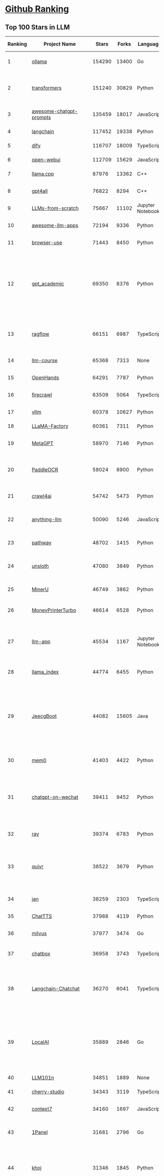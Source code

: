 [Github Ranking](../README.md)
==========

## Top 100 Stars in LLM

| Ranking | Project Name | Stars | Forks | Language | Open Issues | Description | Last Commit |
| ------- | ------------ | ----- | ----- | -------- | ----------- | ----------- | ----------- |
| 1 | [ollama](https://github.com/ollama/ollama) | 154290 | 13400 | Go | 1834 | Get up and running with OpenAI gpt-oss, DeepSeek-R1, Gemma 3 and other models. | 2025-10-18T01:39:18Z |
| 2 | [transformers](https://github.com/huggingface/transformers) | 151240 | 30829 | Python | 1071 | 🤗 Transformers: the model-definition framework for state-of-the-art machine learning models in text, vision, audio, and multimodal models, for both inference and training.  | 2025-10-17T21:50:18Z |
| 3 | [awesome-chatgpt-prompts](https://github.com/f/awesome-chatgpt-prompts) | 135459 | 18017 | JavaScript | 0 | This repo includes ChatGPT prompt curation to use ChatGPT and other LLM tools better. | 2025-10-14T17:23:13Z |
| 4 | [langchain](https://github.com/langchain-ai/langchain) | 117452 | 19338 | Python | 162 | 🦜🔗 Build context-aware reasoning applications | 2025-10-17T22:45:31Z |
| 5 | [dify](https://github.com/langgenius/dify) | 116707 | 18009 | TypeScript | 493 | Production-ready platform for agentic workflow development. | 2025-10-18T01:54:52Z |
| 6 | [open-webui](https://github.com/open-webui/open-webui) | 112709 | 15629 | JavaScript | 233 | User-friendly AI Interface (Supports Ollama, OpenAI API, ...) | 2025-10-17T17:42:17Z |
| 7 | [llama.cpp](https://github.com/ggml-org/llama.cpp) | 87976 | 13362 | C++ | 288 | LLM inference in C/C++ | 2025-10-18T01:13:42Z |
| 8 | [gpt4all](https://github.com/nomic-ai/gpt4all) | 76822 | 8294 | C++ | 705 | GPT4All: Run Local LLMs on Any Device. Open-source and available for commercial use. | 2025-05-27T20:05:19Z |
| 9 | [LLMs-from-scratch](https://github.com/rasbt/LLMs-from-scratch) | 75667 | 11102 | Jupyter Notebook | 3 | Implement a ChatGPT-like LLM in PyTorch from scratch, step by step | 2025-10-17T01:37:33Z |
| 10 | [awesome-llm-apps](https://github.com/Shubhamsaboo/awesome-llm-apps) | 72194 | 9336 | Python | 4 | Collection of awesome LLM apps with AI Agents and RAG using OpenAI, Anthropic, Gemini and opensource models. | 2025-10-18T00:40:12Z |
| 11 | [browser-use](https://github.com/browser-use/browser-use) | 71443 | 8450 | Python | 130 | 🌐 Make websites accessible for AI agents. Automate tasks online with ease. | 2025-10-18T03:08:02Z |
| 12 | [gpt_academic](https://github.com/binary-husky/gpt_academic) | 69350 | 8376 | Python | 266 | 为GPT/GLM等LLM大语言模型提供实用化交互接口，特别优化论文阅读/润色/写作体验，模块化设计，支持自定义快捷按钮&函数插件，支持Python和C++等项目剖析&自译解功能，PDF/LaTex论文翻译&总结功能，支持并行问询多种LLM模型，支持chatglm3等本地模型。接入通义千问, deepseekcoder, 讯飞星火, 文心一言, llama2, rwkv, claude2, moss等。 | 2025-09-20T13:41:26Z |
| 13 | [ragflow](https://github.com/infiniflow/ragflow) | 66151 | 6987 | TypeScript | 2906 | RAGFlow is a leading open-source Retrieval-Augmented Generation (RAG) engine that fuses cutting-edge RAG with Agent capabilities to create a superior context layer for LLMs | 2025-10-17T13:13:06Z |
| 14 | [llm-course](https://github.com/mlabonne/llm-course) | 65368 | 7313 | None | 61 | Course to get into Large Language Models (LLMs) with roadmaps and Colab notebooks. | 2025-06-04T16:09:23Z |
| 15 | [OpenHands](https://github.com/All-Hands-AI/OpenHands) | 64291 | 7787 | Python | 255 | 🙌 OpenHands: Code Less, Make More | 2025-10-18T03:20:40Z |
| 16 | [firecrawl](https://github.com/firecrawl/firecrawl) | 63509 | 5064 | TypeScript | 21 | 🔥 The Web Data API for AI - Turn entire websites into LLM-ready markdown or structured data | 2025-10-17T21:00:24Z |
| 17 | [vllm](https://github.com/vllm-project/vllm) | 60378 | 10627 | Python | 1848 | A high-throughput and memory-efficient inference and serving engine for LLMs | 2025-10-18T02:21:27Z |
| 18 | [LLaMA-Factory](https://github.com/hiyouga/LLaMA-Factory) | 60361 | 7311 | Python | 707 | Unified Efficient Fine-Tuning of 100+ LLMs & VLMs (ACL 2024) | 2025-10-17T09:46:29Z |
| 19 | [MetaGPT](https://github.com/FoundationAgents/MetaGPT) | 58970 | 7146 | Python | 11 | 🌟 The Multi-Agent Framework: First AI Software Company, Towards Natural Language Programming | 2025-10-04T05:57:57Z |
| 20 | [PaddleOCR](https://github.com/PaddlePaddle/PaddleOCR) | 58024 | 8900 | Python | 144 | Turn any PDF or image document into structured data for your AI. A powerful, lightweight OCR toolkit that bridges the gap between images/PDFs and LLMs. Supports 100+ languages. | 2025-10-17T14:21:37Z |
| 21 | [crawl4ai](https://github.com/unclecode/crawl4ai) | 54742 | 5473 | Python | 185 | 🚀🤖 Crawl4AI: Open-source LLM Friendly Web Crawler & Scraper. Don't be shy, join here: https://discord.gg/jP8KfhDhyN | 2025-10-17T10:07:16Z |
| 22 | [anything-llm](https://github.com/Mintplex-Labs/anything-llm) | 50090 | 5246 | JavaScript | 256 | The all-in-one Desktop & Docker AI application with built-in RAG, AI agents, No-code agent builder, MCP compatibility,  and more. | 2025-10-16T20:35:37Z |
| 23 | [pathway](https://github.com/pathwaycom/pathway) | 48702 | 1415 | Python | 40 | Python ETL framework for stream processing, real-time analytics, LLM pipelines, and RAG. | 2025-10-17T12:07:22Z |
| 24 | [unsloth](https://github.com/unslothai/unsloth) | 47080 | 3849 | Python | 801 | Fine-tuning & Reinforcement Learning for LLMs. 🦥 Train OpenAI gpt-oss, DeepSeek-R1, Qwen3, Gemma 3, TTS 2x faster with 70% less VRAM. | 2025-10-18T00:07:04Z |
| 25 | [MinerU](https://github.com/opendatalab/MinerU) | 46749 | 3862 | Python | 100 | Transforms complex documents like PDFs into LLM-ready markdown/JSON for your Agentic workflows. | 2025-10-17T11:02:03Z |
| 26 | [MoneyPrinterTurbo](https://github.com/harry0703/MoneyPrinterTurbo) | 46614 | 6528 | Python | 197 | 利用AI大模型，一键生成高清短视频 Generate short videos with one click using AI LLM. | 2025-06-11T06:34:54Z |
| 27 | [llm-app](https://github.com/pathwaycom/llm-app) | 45534 | 1167 | Jupyter Notebook | 4 | Ready-to-run cloud templates for RAG, AI pipelines, and enterprise search with live data. 🐳Docker-friendly.⚡Always in sync with Sharepoint, Google Drive, S3, Kafka, PostgreSQL, real-time data APIs, and more. | 2025-10-03T08:32:04Z |
| 28 | [llama_index](https://github.com/run-llama/llama_index) | 44774 | 6455 | Python | 213 | LlamaIndex is the leading framework for building LLM-powered agents over your data. | 2025-10-18T02:56:52Z |
| 29 | [JeecgBoot](https://github.com/jeecgboot/JeecgBoot) | 44082 | 15605 | Java | 25 | 🔥AI低代码平台，助力企业快速实现低代码开发和构建AI应用！前后端分离架构 SpringBoot3，SpringCloud、MybatisPlus，Ant Design&Vue3、TS+vite！强大代码生成器实现前后端一键生成，无需手写代码! 引领AI低代码开发模式：AI生成→在线编码→代码生成→手工合并，解决Java项目80%重复工作，提升效率，节省成本，兼顾灵活性~ | 2025-10-17T11:31:58Z |
| 30 | [mem0](https://github.com/mem0ai/mem0) | 41403 | 4422 | Python | 284 | Universal memory layer for AI Agents; Announcing OpenMemory MCP - local and secure memory management. | 2025-10-17T18:18:49Z |
| 31 | [chatgpt-on-wechat](https://github.com/zhayujie/chatgpt-on-wechat) | 39411 | 9452 | Python | 307 | 基于大模型搭建的聊天机器人，同时支持 微信公众号、企业微信应用、飞书、钉钉 等接入，可选择ChatGPT/Claude/DeepSeek/文心一言/讯飞星火/通义千问/ Gemini/GLM-4/Kimi/LinkAI，能处理文本、语音和图片，访问操作系统和互联网，支持基于自有知识库进行定制企业智能客服。 | 2025-08-08T02:47:49Z |
| 32 | [ray](https://github.com/ray-project/ray) | 39374 | 6783 | Python | 2810 | Ray is an AI compute engine. Ray consists of a core distributed runtime and a set of AI Libraries for accelerating ML workloads. | 2025-10-18T03:23:57Z |
| 33 | [quivr](https://github.com/QuivrHQ/quivr) | 38522 | 3679 | Python | 2 | Opiniated RAG for integrating GenAI in your apps 🧠   Focus on your product rather than the RAG. Easy integration in existing products with customisation!  Any LLM: GPT4, Groq, Llama. Any Vectorstore: PGVector, Faiss. Any Files. Anyway you want.  | 2025-07-09T12:55:23Z |
| 34 | [jan](https://github.com/menloresearch/jan) | 38259 | 2303 | TypeScript | 131 | Jan is an open source alternative to ChatGPT that runs 100% offline on your computer. | 2025-10-16T06:45:26Z |
| 35 | [ChatTTS](https://github.com/2noise/ChatTTS) | 37988 | 4119 | Python | 63 | A generative speech model for daily dialogue. | 2025-07-06T15:11:14Z |
| 36 | [milvus](https://github.com/milvus-io/milvus) | 37977 | 3474 | Go | 681 | Milvus is a high-performance, cloud-native vector database built for scalable vector ANN search | 2025-10-17T10:22:01Z |
| 37 | [chatbox](https://github.com/chatboxai/chatbox) | 36958 | 3743 | TypeScript | 885 | User-friendly Desktop Client App for AI Models/LLMs (GPT, Claude, Gemini, Ollama...) | 2025-09-13T13:01:11Z |
| 38 | [Langchain-Chatchat](https://github.com/chatchat-space/Langchain-Chatchat) | 36270 | 6041 | TypeScript | 35 | Langchain-Chatchat（原Langchain-ChatGLM）基于 Langchain 与 ChatGLM, Qwen 与 Llama 等语言模型的 RAG 与 Agent 应用 \| Langchain-Chatchat (formerly langchain-ChatGLM), local knowledge based LLM (like ChatGLM, Qwen and Llama) RAG and Agent app with langchain  | 2025-09-29T06:47:27Z |
| 39 | [LocalAI](https://github.com/mudler/LocalAI) | 35889 | 2846 | Go | 279 | :robot: The free, Open Source alternative to OpenAI, Claude and others. Self-hosted and local-first. Drop-in replacement for OpenAI,  running on consumer-grade hardware. No GPU required. Runs gguf, transformers, diffusers and many more. Features: Generate Text, Audio, Video, Images, Voice Cloning, Distributed, P2P and decentralized inference | 2025-10-17T21:18:29Z |
| 40 | [LLM101n](https://github.com/karpathy/LLM101n) | 34851 | 1889 | None | 0 | LLM101n: Let's build a Storyteller | 2024-08-01T01:20:33Z |
| 41 | [cherry-studio](https://github.com/CherryHQ/cherry-studio) | 34343 | 3119 | TypeScript | 417 | 🍒 Cherry Studio is a desktop client that supports for multiple LLM providers. | 2025-10-18T03:15:03Z |
| 42 | [context7](https://github.com/upstash/context7) | 34160 | 1697 | JavaScript | 82 | Context7 MCP Server -- Up-to-date code documentation for LLMs and AI code editors | 2025-10-17T20:04:07Z |
| 43 | [1Panel](https://github.com/1Panel-dev/1Panel) | 31681 | 2796 | Go | 546 | 🔥 1Panel provides an intuitive web interface and MCP Server to manage websites, files, containers, databases, and LLMs on a Linux server. | 2025-10-17T08:43:53Z |
| 44 | [khoj](https://github.com/khoj-ai/khoj) | 31346 | 1845 | Python | 76 | Your AI second brain. Self-hostable. Get answers from the web or your docs. Build custom agents, schedule automations, do deep research. Turn any online or local LLM into your personal, autonomous AI (gpt, claude, gemini, llama, qwen, mistral). Get started - free. | 2025-09-16T09:17:58Z |
| 45 | [litellm](https://github.com/BerriAI/litellm) | 30030 | 4401 | Python | 1038 | Python SDK, Proxy Server (LLM Gateway) to call 100+ LLM APIs in OpenAI format - [Bedrock, Azure, OpenAI, VertexAI, Cohere, Anthropic, Sagemaker, HuggingFace, Replicate, Groq] | 2025-10-18T02:43:54Z |
| 46 | [Mr.-Ranedeer-AI-Tutor](https://github.com/JushBJJ/Mr.-Ranedeer-AI-Tutor) | 29665 | 3379 | None | 14 | A GPT-4 AI Tutor Prompt for customizable personalized learning experiences. | 2025-09-30T08:08:00Z |
| 47 | [continue](https://github.com/continuedev/continue) | 29371 | 3646 | TypeScript | 642 | ⏩ Ship faster with Continuous AI. Build and run custom agents across your IDE, terminal, and CI | 2025-10-18T02:54:16Z |
| 48 | [graphrag](https://github.com/microsoft/graphrag) | 28702 | 3000 | Python | 90 | A modular graph-based Retrieval-Augmented Generation (RAG) system | 2025-10-18T01:34:47Z |
| 49 | [llm.c](https://github.com/karpathy/llm.c) | 27867 | 3232 | Cuda | 89 | LLM training in simple, raw C/CUDA | 2025-06-26T17:03:40Z |
| 50 | [one-api](https://github.com/songquanpeng/one-api) | 27609 | 5453 | JavaScript | 883 | LLM API 管理 & 分发系统，支持 OpenAI、Azure、Anthropic Claude、Google Gemini、DeepSeek、字节豆包、ChatGLM、文心一言、讯飞星火、通义千问、360 智脑、腾讯混元等主流模型，统一 API 适配，可用于 key 管理与二次分发。单可执行文件，提供 Docker 镜像，一键部署，开箱即用。LLM API management & key redistribution system, unifying multiple providers under a single API. Single binary, Docker-ready, with an English UI. | 2025-07-18T18:11:50Z |
| 51 | [ChatDev](https://github.com/OpenBMB/ChatDev) | 27594 | 3465 | Python | 25 | Create Customized Software using Natural Language Idea (through LLM-powered Multi-Agent Collaboration) | 2025-09-23T12:40:26Z |
| 52 | [storm](https://github.com/stanford-oval/storm) | 27512 | 2492 | Python | 57 | An LLM-powered knowledge curation system that researches a topic and generates a full-length report with citations. | 2025-09-30T18:07:21Z |
| 53 | [void](https://github.com/voideditor/void) | 27292 | 2078 | TypeScript | 260 | None | 2025-08-07T00:07:32Z |
| 54 | [semantic-kernel](https://github.com/microsoft/semantic-kernel) | 26473 | 4296 | C# | 497 | Integrate cutting-edge LLM technology quickly and easily into your apps | 2025-10-17T15:58:38Z |
| 55 | [FastGPT](https://github.com/labring/FastGPT) | 26043 | 6698 | TypeScript | 603 | FastGPT is a knowledge-based platform built on the LLMs, offers a comprehensive suite of out-of-the-box capabilities such as data processing, RAG retrieval, and visual AI workflow orchestration, letting you easily develop and deploy complex question-answering systems without the need for extensive setup or configuration. | 2025-10-17T17:54:47Z |
| 56 | [composio](https://github.com/ComposioHQ/composio) | 25800 | 4359 | TypeScript | 27 | Composio equips your AI agents & LLMs with 100+ high-quality integrations via function calling | 2025-10-17T12:35:55Z |
| 57 | [Awesome-LLM](https://github.com/Hannibal046/Awesome-LLM) | 25295 | 2141 | None | 8 | Awesome-LLM: a curated list of Large Language Model | 2025-07-31T02:38:24Z |
| 58 | [self-llm](https://github.com/datawhalechina/self-llm) | 25218 | 2530 | Jupyter Notebook | 144 | 《开源大模型食用指南》针对中国宝宝量身打造的基于Linux环境快速微调（全参数/Lora）、部署国内外开源大模型（LLM）/多模态大模型（MLLM）教程 | 2025-10-09T11:19:14Z |
| 59 | [CopilotKit](https://github.com/CopilotKit/CopilotKit) | 24481 | 3272 | TypeScript | 308 | React UI + elegant infrastructure for AI Copilots, AI chatbots, and in-app AI agents. The Agentic last-mile 🪁 | 2025-10-17T22:19:35Z |
| 60 | [JARVIS](https://github.com/microsoft/JARVIS) | 24409 | 2051 | Python | 154 | JARVIS, a system to connect LLMs with ML community. Paper: https://arxiv.org/pdf/2303.17580.pdf | 2025-07-29T13:44:13Z |
| 61 | [BitNet](https://github.com/microsoft/BitNet) | 24206 | 1864 | Python | 125 | Official inference framework for 1-bit LLMs | 2025-06-03T06:14:20Z |
| 62 | [chroma](https://github.com/chroma-core/chroma) | 23942 | 1873 | Rust | 243 | Open-source search and retrieval database for AI applications. | 2025-10-18T03:12:18Z |
| 63 | [gpt-researcher](https://github.com/assafelovic/gpt-researcher) | 23847 | 3150 | Python | 128 | LLM based autonomous agent that conducts deep local and web research on any topic and generates a long report with citations. | 2025-10-16T18:30:02Z |
| 64 | [gitleaks](https://github.com/gitleaks/gitleaks) | 23655 | 1812 | Go | 219 | Find secrets with Gitleaks 🔑 | 2025-10-16T18:53:01Z |
| 65 | [llamafile](https://github.com/Mozilla-Ocho/llamafile) | 23214 | 1226 | C++ | 169 | Distribute and run LLMs with a single file. | 2025-06-30T19:03:06Z |
| 66 | [haystack](https://github.com/deepset-ai/haystack) | 23062 | 2436 | Python | 110 | AI orchestration framework to build customizable, production-ready LLM applications. Connect components (models, vector DBs, file converters) to pipelines or agents that can interact with your data. With advanced retrieval methods, it's best suited for building RAG, question answering, semantic search or conversational agent chatbots. | 2025-10-17T20:27:55Z |
| 67 | [TradingAgents](https://github.com/TauricResearch/TradingAgents) | 23016 | 4225 | Python | 126 | TradingAgents: Multi-Agents LLM Financial Trading Framework | 2025-10-09T07:34:10Z |
| 68 | [system_prompts_leaks](https://github.com/asgeirtj/system_prompts_leaks) | 22920 | 3505 | JavaScript | 0 | Collection of extracted System Prompts from popular chatbots like ChatGPT, Claude & Gemini | 2025-10-17T00:22:15Z |
| 69 | [mlflow](https://github.com/mlflow/mlflow) | 22551 | 4905 | Python | 1545 | The open source developer platform to build AI/LLM applications and models with confidence. Enhance your AI applications with end-to-end tracking, observability, and evaluations, all in one integrated platform. | 2025-10-17T20:27:46Z |
| 70 | [RAG_Techniques](https://github.com/NirDiamant/RAG_Techniques) | 22434 | 2517 | Jupyter Notebook | 7 | This repository showcases various advanced techniques for Retrieval-Augmented Generation (RAG) systems. RAG systems combine information retrieval with generative models to provide accurate and contextually rich responses. | 2025-10-08T16:38:05Z |
| 71 | [pandas-ai](https://github.com/sinaptik-ai/pandas-ai) | 22287 | 2177 | Python | 12 | Chat with your database or your datalake (SQL, CSV, parquet). PandasAI makes data analysis conversational using LLMs and RAG. | 2025-10-13T08:25:24Z |
| 72 | [agenticSeek](https://github.com/Fosowl/agenticSeek) | 22186 | 2364 | Python | 29 | Fully Local Manus AI. No APIs, No $200 monthly bills. Enjoy an autonomous agent that thinks, browses the web, and code for the sole cost of electricity. 🔔 Official updates only via twitter @Martin993886460 (Beware of fake account) | 2025-09-14T18:15:49Z |
| 73 | [LightRAG](https://github.com/HKUDS/LightRAG) | 21862 | 3261 | Python | 159 | [EMNLP2025] "LightRAG: Simple and Fast Retrieval-Augmented Generation" | 2025-10-18T01:40:57Z |
| 74 | [unilm](https://github.com/microsoft/unilm) | 21776 | 2663 | Python | 637 | Large-scale Self-supervised Pre-training Across Tasks, Languages, and Modalities | 2025-07-03T09:28:33Z |
| 75 | [llm-cookbook](https://github.com/datawhalechina/llm-cookbook) | 21691 | 2594 | Jupyter Notebook | 3 | 面向开发者的 LLM 入门教程，吴恩达大模型系列课程中文版 | 2025-06-12T14:48:07Z |
| 76 | [Scrapegraph-ai](https://github.com/ScrapeGraphAI/Scrapegraph-ai) | 21590 | 1862 | Python | 13 | Python scraper based on AI | 2025-10-04T14:52:26Z |
| 77 | [mlc-llm](https://github.com/mlc-ai/mlc-llm) | 21489 | 1837 | Python | 298 | Universal LLM Deployment Engine with ML Compilation | 2025-10-13T04:17:54Z |
| 78 | [Awesome-Chinese-LLM](https://github.com/HqWu-HITCS/Awesome-Chinese-LLM) | 21435 | 2043 | None | 5 | 整理开源的中文大语言模型，以规模较小、可私有化部署、训练成本较低的模型为主，包括底座模型，垂直领域微调及应用，数据集与教程等。 | 2025-05-19T06:11:57Z |
| 79 | [llm-action](https://github.com/liguodongiot/llm-action) | 21380 | 2507 | HTML | 15 | 本项目旨在分享大模型相关技术原理以及实战经验（大模型工程化、大模型应用落地） | 2025-10-10T12:46:17Z |
| 80 | [vanna](https://github.com/vanna-ai/vanna) | 20857 | 1934 | Python | 207 | 🤖 Chat with your SQL database 📊. Accurate Text-to-SQL Generation via LLMs using RAG 🔄. | 2025-10-17T14:48:18Z |
| 81 | [datasets](https://github.com/huggingface/datasets) | 20749 | 2983 | Python | 860 | 🤗 The largest hub of ready-to-use datasets for AI models with fast, easy-to-use and efficient data manipulation tools | 2025-10-17T09:59:17Z |
| 82 | [architecture.of.internet-product](https://github.com/davideuler/architecture.of.internet-product) | 20563 | 4735 | HTML | 4 | 互联网公司技术架构，微信/淘宝/微博/腾讯/阿里/美团点评/百度/OpenAI/Google/Facebook/Amazon/eBay的架构，欢迎PR补充 | 2024-02-17T12:02:24Z |
| 83 | [goose](https://github.com/block/goose) | 20364 | 1851 | Rust | 241 | an open source, extensible AI agent that goes beyond code suggestions - install, execute, edit, and test with any LLM | 2025-10-18T00:25:46Z |
| 84 | [happy-llm](https://github.com/datawhalechina/happy-llm) | 20050 | 1740 | Jupyter Notebook | 20 | 📚 从零开始的大语言模型原理与实践教程 | 2025-10-17T12:25:38Z |
| 85 | [crawlee](https://github.com/apify/crawlee) | 19958 | 1035 | TypeScript | 170 | Crawlee—A web scraping and browser automation library for Node.js to build reliable crawlers. In JavaScript and TypeScript. Extract data for AI, LLMs, RAG, or GPTs. Download HTML, PDF, JPG, PNG, and other files from websites. Works with Puppeteer, Playwright, Cheerio, JSDOM, and raw HTTP. Both headful and headless mode. With proxy rotation. | 2025-10-17T15:43:12Z |
| 86 | [peft](https://github.com/huggingface/peft) | 19836 | 2065 | Python | 21 | 🤗 PEFT: State-of-the-art Parameter-Efficient Fine-Tuning. | 2025-10-17T14:24:46Z |
| 87 | [repomix](https://github.com/yamadashy/repomix) | 19743 | 891 | TypeScript | 112 | 📦 Repomix is a powerful tool that packs your entire repository into a single, AI-friendly file. Perfect for when you need to feed your codebase to Large Language Models (LLMs) or other AI tools like Claude, ChatGPT, DeepSeek, Perplexity, Gemini, Gemma, Llama, Grok, and more. | 2025-10-17T16:27:18Z |
| 88 | [Qwen](https://github.com/QwenLM/Qwen) | 19522 | 1624 | Python | 18 | The official repo of Qwen (通义千问) chat & pretrained large language model proposed by Alibaba Cloud. | 2025-09-30T10:18:02Z |
| 89 | [SillyTavern](https://github.com/SillyTavern/SillyTavern) | 19220 | 4097 | JavaScript | 314 | LLM Frontend for Power Users. | 2025-10-17T19:13:18Z |
| 90 | [sglang](https://github.com/sgl-project/sglang) | 19033 | 3085 | Python | 560 | SGLang is a fast serving framework for large language models and vision language models. | 2025-10-18T03:20:40Z |
| 91 | [Chinese-LLaMA-Alpaca](https://github.com/ymcui/Chinese-LLaMA-Alpaca) | 18930 | 1877 | Python | 1 | 中文LLaMA&Alpaca大语言模型+本地CPU/GPU训练部署 (Chinese LLaMA & Alpaca LLMs) | 2025-07-15T00:53:02Z |
| 92 | [letta](https://github.com/letta-ai/letta) | 18824 | 1954 | Python | 28 | Letta is the platform for building stateful agents: open AI with advanced memory that can learn and self-improve over time. | 2025-10-15T21:49:23Z |
| 93 | [MaxKB](https://github.com/1Panel-dev/MaxKB) | 18686 | 2426 | Python | 92 | 🔥 MaxKB is an open-source platform for building enterprise-grade agents.  MaxKB 是强大易用的开源企业级智能体平台。 | 2025-10-17T10:13:15Z |
| 94 | [ai-engineering-hub](https://github.com/patchy631/ai-engineering-hub) | 18633 | 3151 | Jupyter Notebook | 30 | In-depth tutorials on LLMs, RAGs and real-world AI agent applications. | 2025-10-09T13:12:00Z |
| 95 | [ai](https://github.com/vercel/ai) | 18569 | 3117 | TypeScript | 747 | The AI Toolkit for TypeScript. From the creators of Next.js, the AI SDK is a free open-source library for building AI-powered applications and agents  | 2025-10-17T18:44:52Z |
| 96 | [suna](https://github.com/kortix-ai/suna) | 18345 | 3114 | TypeScript | 210 | Kortix – build, manage and train AI Agents. Fully Open Source. | 2025-10-17T21:00:28Z |
| 97 | [opcode](https://github.com/winfunc/opcode) | 18265 | 1382 | TypeScript | 230 | A powerful GUI app and Toolkit for Claude Code - Create custom agents, manage interactive Claude Code sessions, run secure background agents, and more. | 2025-10-16T12:05:56Z |
| 98 | [llama-cookbook](https://github.com/meta-llama/llama-cookbook) | 17951 | 2628 | Jupyter Notebook | 18 | Welcome to the Llama Cookbook! This is your go to guide for Building with Llama: Getting started with Inference, Fine-Tuning, RAG. We also show you how to solve end to end problems using Llama model family and using them on various provider services   | 2025-10-17T15:17:32Z |
| 99 | [SWE-agent](https://github.com/SWE-agent/SWE-agent) | 17601 | 1851 | Python | 48 | SWE-agent takes a GitHub issue and tries to automatically fix it, using your LM of choice. It can also be employed for offensive cybersecurity or competitive coding challenges. [NeurIPS 2024]  | 2025-10-18T03:26:13Z |
| 100 | [Janus](https://github.com/deepseek-ai/Janus) | 17577 | 2240 | Python | 157 | Janus-Series: Unified Multimodal Understanding and Generation Models | 2025-02-01T07:58:29Z |

